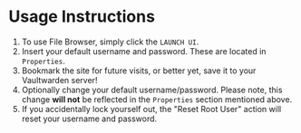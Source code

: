 # Usage Instructions

1. To use File Browser, simply click the `LAUNCH UI`.
2. Insert your default username and password. These are located in `Properties`.
3. Bookmark the site for future visits, or better yet, save it to your Vaultwarden server!
4. Optionally change your default username/password. Please note, this change **will not** be reflected in the `Properties` section mentioned above.
5. If you accidentally lock yourself out, the "Reset Root User" action will reset your username and password.